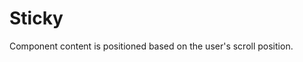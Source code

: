 # Sticky

Component content is positioned based on the user's scroll position.

<Playground />

<Usage />

<Api />

<Examples />

<Example value="default" />

<Example value="top" />

<Example value="contacts" />

<Example value="state-attribute" />
